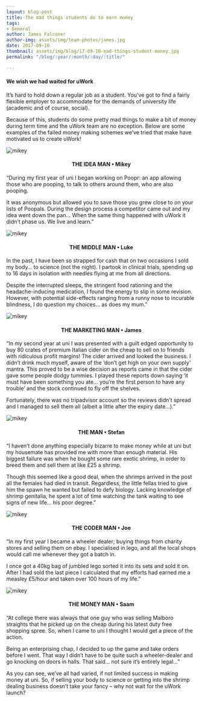 ```yaml
---
layout: blog-post
title: The mad things students do to earn money
tags:
- General
author: James Falconer
author-img: assets/img/team-photos/james.jpg
date: 2017-09-10
thumbnail: assets/img/blog/17-09-10-mad-things-student-money.jpg
permalink: "/blog/:year/:month/:day/:title/"

---
```

#### We wish we had waited for uWork

It’s hard to hold down a regular job as a student. You’ve got to find a fairly flexible employer to accommodate for the demands of university life (academic and of course, social).  

Because of this, students do some pretty mad things to make a bit of money during term time and the uWork team are no exception. Below are some examples of the failed money making schemes we’ve tried that make have motivated us to create uWork!

<div class="container">
    <div class="row">
        <div class="col-12">
            <div class="post-img-alt-container">
        	    <img data-src="{{site.baseurl}}/assets/img/team-photos/mikey.jpg" class="lazy post-img-alt" alt="mikey" />
            </div>
            <h4 align="center">THE IDEA MAN • Mikey</h4>
        </div>
    </div>
</div>

“During my first year of uni I began working on Poopr: an app allowing those who are pooping, to talk to others around them, who are also pooping.

It was anonymous but allowed you to save those you grew close to on your lists of Poopals. During the design process a competitor came out and my idea went down the pan… When the same thing happened with uWork it didn’t phase us. We live and learn.”

<div class="container">
    <div class="row">
        <div class="col-12">
            <div class="post-img-alt-container">
        	    <img data-src="{{site.baseurl}}/assets/img/team-photos/luke.jpg" class="lazy post-img-alt" alt="mikey" />
            </div>
            <h4 align="center">THE MIDDLE MAN • Luke</h4>
        </div>
    </div>
</div>

In the past, I have been so strapped for cash that on two occasions I sold my body… to science (not the night). I partook in clinical trials, spending up to 16 days in isolation with needles flying at me from all directions.

Despite the interrupted sleeps, the stringent food rationing and the headache-inducing medication, I found the energy to slip in some revision. However, with potential side-effects ranging from a runny nose to incurable blindness, I do question my choices… as does my mum.”

<div class="container">
    <div class="row">
        <div class="col-12">
            <div class="post-img-alt-container">
        	    <img data-src="{{site.baseurl}}/assets/img/team-photos/james.jpg" class="lazy post-img-alt" alt="mikey" />
            </div>
            <h4 align="center">THE MARKETING MAN • James</h4>
        </div>
    </div>
</div>

“In my second year at uni I was presented with a guilt edged opportunity to buy 80 crates of premium Italian cider on the cheap to sell on to friends with ridiculous profit margins! The cider arrived and looked the business. I didn’t drink much myself, aware of the ‘don’t get high on your own supply’ mantra. This proved to be a wise decision as reports came in that the cider gave some people dodgy tummies. I played these reports down saying ‘it must have been something you ate… you’re the first person to have any trouble’ and the stock continued to fly off the shelves.

Fortunately, there was no tripadvisor account so the reviews didn’t spread and I managed to sell them all (albeit a little after the expiry date…).”

<div class="container">
    <div class="row">
        <div class="col-12">
            <div class="post-img-alt-container">
        	    <img data-src="{{site.baseurl}}/assets/img/team-photos/stefan.jpg" class="lazy post-img-alt" alt="mikey" />
            </div>
            <h4 align="center">THE MAN • Stefan</h4>
        </div>
    </div>
</div>

“I haven’t done anything especially bizarre to make money while at uni but my housemate has provided me with more than enough material. His biggest failure was when he bought some rare exotic shrimp, in order to breed them and sell them at like £25 a shrimp.

Though this seemed like a good deal, when the shrimps arrived in the post all the females had died in transit. Regardless, the little fellas tried to give him the spawn he wanted but failed to defy biology. Lacking knowledge of shrimp genitalia, he spent a lot of time watching the tank waiting to see signs of new life… his poor degree.”

<div class="container">
    <div class="row">
        <div class="col-12">
            <div class="post-img-alt-container">
        	    <img data-src="{{site.baseurl}}/assets/img/team-photos/joe.jpg" class="lazy post-img-alt" alt="mikey" />
            </div>
            <h4 align="center">THE CODER MAN • Joe</h4>
        </div>
    </div>
</div>

“In my first year I became a wheeler dealer; buying things from charity stores and selling them on ebay. I specialised in lego, and all the local shops would call me whenever they got a batch in.

I once got a 40kg bag of jumbled lego sorted it into its sets and sold it on. After I had sold the last piece I calculated that my efforts had earned me a measley £5/hour and taken over 100 hours of my life.”

<div class="container">
    <div class="row">
        <div class="col-12">
            <div class="post-img-alt-container">
        	    <img data-src="{{site.baseurl}}/assets/img/team-photos/saam.jpg" class="lazy post-img-alt" alt="mikey" />
            </div>
            <h4 align="center">THE MONEY MAN • Saam</h4>
        </div>
    </div>
</div>

“At college there was always that one guy who was selling Malboro straights that he picked up on the cheap during his latest duty free shopping spree. So, when I came to uni I thought I would get a piece of the action.

Being an enterprising chap, I decided to up the game and take orders before I went. That way I didn’t have to be quite such a wheeler-dealer and go knocking on doors in halls. That said… not sure it’s entirely legal…”

As you can see, we’ve all had varied, if not limited success in making money at uni. So, if selling your body to science or getting into the shrimp dealing business doesn’t take your fancy – why not wait for the uWork launch?